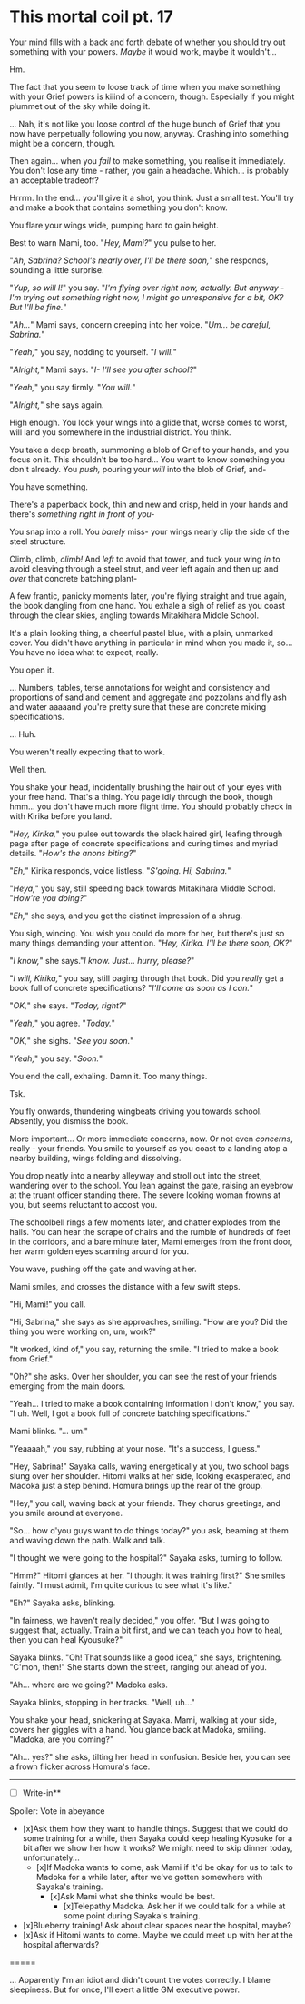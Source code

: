 # This mortal coil pt. 17

Your mind fills with a back and forth debate of whether you should try out something with your powers. *Maybe* it would work, maybe it wouldn't...

Hm.

The fact that you seem to loose track of time when you make something with your Grief powers is kiiind of a concern, though. Especially if you might plummet out of the sky while doing it.

... Nah, it's not like you loose control of the huge bunch of Grief that you now have perpetually following you now, anyway. Crashing into something might be a concern, though.

Then again... when you *fail* to make something, you realise it immediately. You don't lose any time - rather, you gain a headache. Which... is probably an acceptable tradeoff?

Hrrrm. In the end... you'll give it a shot, you think. Just a small test. You'll try and make a book that contains something you don't know.

You flare your wings wide, pumping hard to gain height.

Best to warn Mami, too. "*Hey, Mami?*" you pulse to her.

"*Ah, Sabrina? School's nearly over, I'll be there soon,*" she responds, sounding a little surprise.

"*Yup, so will I!*" you say. "*I'm flying over right now, actually. But anyway - I'm trying out something right now, I might go unresponsive for a bit, OK? But I'll be fine.*"

"*Ah...*" Mami says, concern creeping into her voice. "*Um... be careful, Sabrina.*"

"*Yeah,*" you say, nodding to yourself. "*I will.*"

"*Alright,*" Mami says. "*I- I'll see you after school?*"

"*Yeah,*" you say firmly. "*You will.*"

"*Alright,*" she says again.

High enough. You lock your wings into a glide that, worse comes to worst, will land you somewhere in the industrial district. You think.

You take a deep breath, summoning a blob of Grief to your hands, and you focus on it. This shouldn't be too hard... You want to know something you don't already. You *push,* pouring your *will* into the blob of Grief, and-

You have something.

There's a paperback book, thin and new and crisp, held in your hands and there's *something right in front of you-*

You snap into a roll. You *barely* miss- your wings nearly clip the side of the steel structure.

Climb, climb, *climb!* And *left* to avoid that tower, and tuck your wing *in* to avoid cleaving through a steel strut, and veer left again and then up and *over* that concrete batching plant-

A few frantic, panicky moments later, you're flying straight and true again, the book dangling from one hand. You exhale a sigh of relief as you coast through the clear skies, angling towards Mitakihara Middle School.

It's a plain looking thing, a cheerful pastel blue, with a plain, unmarked cover. You didn't have anything in particular in mind when you made it, so... You have no idea what to expect, really.

You open it.

... Numbers, tables, terse annotations for weight and consistency and proportions of sand and cement and aggregate and pozzolans and fly ash and water aaaaand you're pretty sure that these are concrete mixing specifications.

... Huh.

You weren't really expecting that to work.

Well then.

You shake your head, incidentally brushing the hair out of your eyes with your free hand. That's a thing. You page idly through the book, though hmm... you don't have much more flight time. You should probably check in with Kirika before you land.

"*Hey, Kirika,*" you pulse out towards the black haired girl, leafing through page after page of concrete specifications and curing times and myriad details. "*How's the anons biting?*"

"*Eh,*" Kirika responds, voice listless. "*S'going. Hi, Sabrina.*"

"*Heya,*" you say, still speeding back towards Mitakihara Middle School. "*How're you doing?*"

"*Eh,*" she says, and you get the distinct impression of a shrug.

You sigh, wincing. You wish you could do more for her, but there's just so many things demanding your attention. "*Hey, Kirika. I'll be there soon, OK?*"

"*I know,*" she says."*I know. Just... hurry, please?*"

"*I will, Kirika,*" you say, still paging through that book. Did you *really* get a book full of concrete specifications? "*I'll come as soon as I can.*"

"*OK,*" she says. "*Today, right?*"

"*Yeah,*" you agree. "*Today.*"

"*OK,*" she sighs. "*See you soon.*"

"*Yeah,*" you say. "*Soon.*"

You end the call, exhaling. Damn it. Too many things.

Tsk.

You fly onwards, thundering wingbeats driving you towards school. Absently, you dismiss the book.

More important... Or more immediate concerns, now. Or not even *concerns*, really - your friends. You smile to yourself as you coast to a landing atop a nearby building, wings folding and dissolving.

You drop neatly into a nearby alleyway and stroll out into the street, wandering over to the school. You lean against the gate, raising an eyebrow at the truant officer standing there. The severe looking woman frowns at you, but seems reluctant to accost you.

The schoolbell rings a few moments later, and chatter explodes from the halls. You can hear the scrape of chairs and the rumble of hundreds of feet in the corridors, and a bare minute later, Mami emerges from the front door, her warm golden eyes scanning around for you.

You wave, pushing off the gate and waving at her.

Mami smiles, and crosses the distance with a few swift steps.

"Hi, Mami!" you call.

"Hi, Sabrina," she says as she approaches, smiling. "How are you? Did the thing you were working on, um, work?"

"It worked, kind of," you say, returning the smile. "I tried to make a book from Grief."

"Oh?" she asks. Over her shoulder, you can see the rest of your friends emerging from the main doors.

"Yeah... I tried to make a book containing information I don't know," you say. "I uh. Well, I got a book full of concrete batching specifications."

Mami blinks. "... um."

"Yeaaaah," you say, rubbing at your nose. "It's a success, I guess."

"Hey, Sabrina!" Sayaka calls, waving energetically at you, two school bags slung over her shoulder. Hitomi walks at her side, looking exasperated, and Madoka just a step behind. Homura brings up the rear of the group.

"Hey," you call, waving back at your friends. They chorus greetings, and you smile around at everyone.

"So... how d'you guys want to do things today?" you ask, beaming at them and waving down the path. Walk and talk.

"I thought we were going to the hospital?" Sayaka asks, turning to follow.

"Hmm?" Hitomi glances at her. "I thought it was training first?" She smiles faintly. "I must admit, I'm quite curious to see what it's like."

"Eh?" Sayaka asks, blinking.

"In fairness, we haven't really decided," you offer. "But I was going to suggest that, actually. Train a bit first, and we can teach you how to heal, then you can heal Kyousuke?"

Sayaka blinks. "Oh! That sounds like a good idea," she says, brightening. "C'mon, then!" She starts down the street, ranging out ahead of you.

"Ah... where are we going?" Madoka asks.

Sayaka blinks, stopping in her tracks. "Well, uh..."

You shake your head, snickering at Sayaka. Mami, walking at your side, covers her giggles with a hand. You glance back at Madoka, smiling. "Madoka, are you coming?"

"Ah... yes?" she asks, tilting her head in confusion. Beside her, you can see a frown flicker across Homura's face.

---

- [ ] Write-in**

Spoiler: Vote in abeyance

- [x]Ask them how they want to handle things. Suggest that we could do some training for a while, then Sayaka could keep healing Kyosuke for a bit after we show her how it works? We might need to skip dinner today, unfortunately...
  - [x]If Madoka wants to come, ask Mami if it'd be okay for us to talk to Madoka for a while later, after we've gotten somewhere with Sayaka's training.
    - [x]Ask Mami what she thinks would be best.
      - [x]Telepathy Madoka. Ask her if we could talk for a while at some point during Sayaka's training.
- [x]Blueberry training! Ask about clear spaces near the hospital, maybe?
- [x]Ask if Hitomi wants to come. Maybe we could meet up with her at the hospital afterwards?

\=====​

... Apparently I'm an idiot and didn't count the votes correctly. I blame sleepiness. But for once, I'll exert a little GM executive power.
